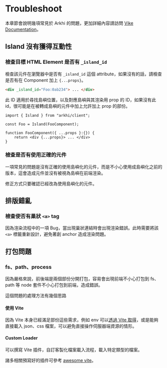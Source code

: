 # Troubleshoot

本章節會說明幾項常見於 Arkhi 的問題，更加詳細內容請訪問 [Vike Documentation](https://vike.dev/)。

## Island 沒有獲得互動性

### 檢查目標 HTML Element 是否有 `_island_id`

檢查該元件在瀏覽器中是否有 `_island_id` 這個 attribute，如果沒有的話，請檢查是否有在 Component 加上 `{...props}`。

```html
<div _island_id="Foo:0ab234"> ... </div>
```

此 ID 適用於尋找島嶼位置，以及對應島嶼與其渲染用 prop 的 ID，如果沒有此 id，很可能是在被轉成島嶼的元件中加上允許加上 prop 的部份。

```tsx
import { Island } from "arkhi/client";

const Foo = Island(FooComponent);

function FooComponent({ ...props }:{}) {
	return <div {...props}> ... </div>
}
```

### 檢查是否有使用正確的元件

一項常見的問題是沒有正確的使用島嶼化的元件，而是不小心使用成島嶼化之前的版本，這會造成元件並沒有被視為島嶼在前端渲染。

修正方式只要確認已經改為使用島嶼化的元件。

## 排版錯亂

### 檢查使否有巢狀 `<a>` tag

因為渲染流程中的一項 Bug，當出現巢狀連結時會出現渲染錯誤。此時需要將該 `<a>` 標籤重新設計，避免著創 anchor 造成渲染問題。

## 打包問題

### fs、path、process

因為嚴格來說，前後端是兩個部份分開打包，容易會出現前端不小心打包到 fs、path 等 node 套件不小心打包到前端，造成錯誤。

這個問題的處理方法有幾個思路

#### 使用 Vite

因為 Vite 本身已經滿足部份這些需求，例如 env 可以[透過 Vite 取得](https://vitejs.dev/guide/env-and-mode.html#env-variables-and-modes)，或是能夠直接載入 json、css 檔案，可以避免直接操作伺服器端資源的情形。

#### Custom Loader

可以撰寫 Vite 插件，自訂客製化檔案載入流程，載入特定類型的檔案。

諸多相關預寫好的插件可參考 [awesome vite](https://github.com/vitejs/awesome-vite)。
